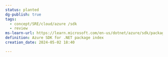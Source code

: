 ```yaml
---
status: planted
dg-publish: true
tags:
  - concept/SRE/cloud/azure /sdk
  - review
ms-learn-url: https://learn.microsoft.com/en-us/dotnet/azure/sdk/packages
definition: Azure SDK for .NET package index
creation_date: 2024-05-02 18:40

---
```

